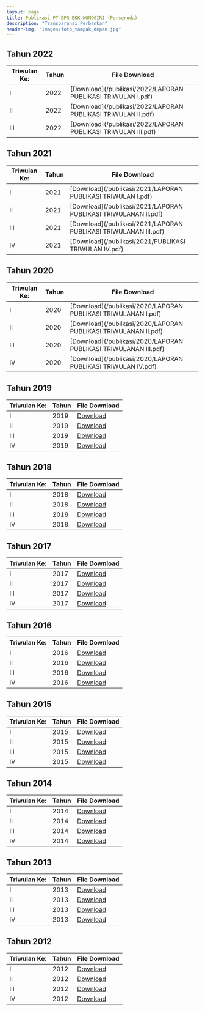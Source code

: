 ```yaml
---
layout: page
title: Publikasi PT BPR BKK WONOGIRI (Perseroda)
description: "Transparansi Perbankan"
header-img: "images/foto_tampak_depan.jpg"
---
```


## Tahun 2022

| Triwulan Ke:	| Tahun | File Download |
--------------- | ------- | ------------- |
I				| 2022				| [Download](/publikasi/2022/LAPORAN PUBLIKASI TRIWULAN I.pdf)
II				| 2022				| [Download](/publikasi/2022/LAPORAN PUBLIKASI TRIWULAN II.pdf)
III				| 2022				| [Download](/publikasi/2022/LAPORAN PUBLIKASI TRIWULAN III.pdf)

## Tahun 2021

| Triwulan Ke:	| Tahun | File Download |
--------------- | ------- | ------------- |
I				| 2021				| [Download](/publikasi/2021/LAPORAN PUBLIKASI TRIWULAN I.pdf)
II				| 2021				| [Download](/publikasi/2021/LAPORAN PUBLIKASI TRIWULANAN II.pdf)
III				| 2021				| [Download](/publikasi/2021/LAPORAN PUBLIKASI TRIWULANAN III.pdf)
IV				| 2021				| [Download](/publikasi/2021/PUBLIKASI TRIWULAN IV.pdf)

## Tahun 2020

| Triwulan Ke:	| Tahun | File Download |
--------------- | ------- | ------------- |
I				| 2020				| [Download](/publikasi/2020/LAPORAN PUBLIKASI TRIWULANAN I.pdf)
II				| 2020				| [Download](/publikasi/2020/LAPORAN PUBLIKASI TRIWULANAN II.pdf)
III				| 2020				| [Download](/publikasi/2020/LAPORAN PUBLIKASI TRIWULANAN III.pdf)
IV				| 2020				| [Download](/publikasi/2020/LAPORAN PUBLIKASI TRIWULAN IV.pdf)

## Tahun 2019

| Triwulan Ke:	| Tahun | File Download |
--------------- | ------- | ------------- |
I				| 2019				| [Download](/publikasi/2019/201903.pdf)
II				| 2019				| [Download](/publikasi/2019/II_2019.pdf)
III				| 2019				| [Download](/publikasi/2019/LaporanPublikasiNeraca601576001092019.pdf)
IV				| 2019				| [Download](/publikasi/2019/LaporanPublikasi2019.pdf)

## Tahun 2018

| Triwulan Ke:	| Tahun | File Download |
--------------- | ------- | ------------- |
I				| 2018				| [Download](/publikasi/2018/201803.pdf)
II				| 2018				| [Download](/publikasi/2018/201806.pdf)
III				| 2018				| [Download](/publikasi/2018/201809.pdf)
IV				| 2018				| [Download](/publikasi/2018/201812.pdf)

## Tahun 2017

| Triwulan Ke:	| Tahun | File Download |
--------------- | ------- | ------------- |
I				| 2017				| [Download](/publikasi/2017/201703.pdf)
II				| 2017				| [Download](/publikasi/2017/201706.pdf)
III				| 2017				| [Download](/publikasi/2017/201709.pdf)
IV				| 2017				| [Download](/publikasi/2017/201712.pdf)

## Tahun 2016

| Triwulan Ke:	| Tahun | File Download |
--------------- | ------- | ------------- |
I				| 2016				| [Download](/publikasi/2016/201603.pdf)
II				| 2016				| [Download](/publikasi/2016/201606.pdf)
III				| 2016				| [Download](/publikasi/2016/201609.pdf)
IV				| 2016				| [Download](/publikasi/2016/201612.pdf)

## Tahun 2015

| Triwulan Ke:	| Tahun | File Download |
--------------- | ------- | ------------- |
I				| 2015				| [Download](/publikasi/2015/20150331.pdf)
II				| 2015				| [Download](/publikasi/2015/20150630.pdf)
III				| 2015				| [Download](/publikasi/2015/20150930.pdf)
IV				| 2015				| [Download](/publikasi/2015/20151231.pdf)

## Tahun 2014

| Triwulan Ke:	| Tahun | File Download |
--------------- | ------- | ------------- |
I				| 2014				| [Download](/publikasi/2014/20140331.pdf)
II				| 2014				| [Download](/publikasi/2014/20140630.pdf)
III				| 2014				| [Download](/publikasi/2014/20140930.pdf)
IV				| 2014				| [Download](/publikasi/2014/20141231.pdf)

## Tahun 2013

| Triwulan Ke:	| Tahun | File Download |
--------------- | ------- | ------------- |
I				| 2013				| [Download](/publikasi/2013/20130331.pdf)
II				| 2013				| [Download](/publikasi/2013/20130630.pdf)
III				| 2013				| [Download](/publikasi/2013/20130930.pdf)
IV				| 2013				| [Download](/publikasi/2013/20131231.pdf)

## Tahun 2012

| Triwulan Ke:	| Tahun | File Download |
--------------- | ------- | ------------- |
I				| 2012				| [Download](/publikasi/2012/20120331.pdf)
II				| 2012				| [Download](/publikasi/2012/20120630.pdf)
III				| 2012				| [Download](/publikasi/2012/20120930.pdf)
IV				| 2012				| [Download](/publikasi/2012/20121231.pdf)

